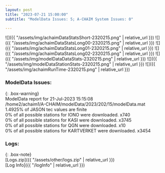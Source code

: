 ```yaml
---
layout: post
title: "2023-07-21 15:00:00"
subtitle: "ModelData Issues: 5; A-CHAIM System Issues: 0"

---
```


![]({{ "/assets/img/achaimDataStatsShort-2320215.png" | relative_url }})
![]({{ "/assets/img/achaimDataStatsLong00-2320215.png" | relative_url }})
![]({{ "/assets/img/achaimDataStatsLong01-2320215.png" | relative_url }})
![]({{ "/assets/img/achaimDataStatsLong02-2320215.png" | relative_url }})
![]({{ "/assets/img/modelDataDataStats-2320215.png" | relative_url }})
![]({{ "/assets/img/modelDataStationStats-2320215.png" | relative_url }})
![]({{ "/assets/img/achaimRunTime-2320215.png" | relative_url }})


### ModelData Issues:  
  
{: .box-warning}  
 ModelData report for 21-Jul-2023 15:15:08   
 /home2/achaim1/A-CHAIM/modelData/2023/202/15/modelData.mat   
 1.4925% of JASON tec values are finite   
 0% of all possible stations for IONO were downloaded. x740   
 0% of all possible stations for KASI were downloaded. x3745   
 0% of all possible stations for QGN were downloaded. x10   
 0% of all possible stations for KARTVERKET were downloaded. x3454   
  


### Logs:  
  
{: .box-note}  
[Logs.zip]({{ "/assets/other/logs.zip" | relative_url }})  
[Log Info]({{ "/logInfo" | relative_url }})  
